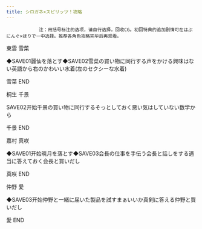 ```yaml
---
title: シロガネ×スピリッツ！攻略
---
```


                注：用括号标注的选项，请自行选择，回收CG。初回特典的追加剧情可在はぷにんぐ×ほりでー中选择。推荐各角色攻略完毕后再观看。

東雲 雪菜

◆SAVE01麗仙を落とす◆SAVE02雪菜の買い物に同行する声をかける興味はない英語から右のかわいい水着(左のセクシーな水着)

雪菜 END

桐生 千景

SAVE02开始千景の買い物に同行するそっとしておく悪い気はしていない数学から

千景 END

嘉村 真咲

◆SAVE01开始暁月を落とす◆SAVE03会長の仕事を手伝う会長と話しをする適当に答えておく会長と買いだし

真咲 END

仲野 愛

◆SAVE03开始仲野と一緒に届いた製品を試すまぁいいか真剣に答える仲野と買いだし

愛 END
              
